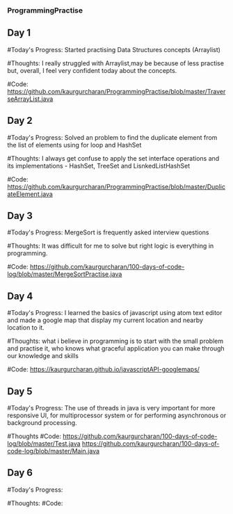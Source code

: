 ### ProgrammingPractise
## Day 1
#Today's Progress: Started practising Data Structures concepts (Arraylist)

#Thoughts: I really struggled with Arraylist,may be because of less practise but, overall, I feel very confident today about the concepts.

#Code: https://github.com/kaurgurcharan/ProgrammingPractise/blob/master/TraverseArrayList.java

## Day 2
#Today's Progress: Solved an problem to find the duplicate element from the list of elements using for loop and HashSet

#Thoughts: I always get confuse to apply the set interface operations and its implementations - HashSet, TreeSet and LisnkedListHashSet 

#Code: https://github.com/kaurgurcharan/ProgrammingPractise/blob/master/DuplicateElement.java

## Day 3
#Today's Progress: MergeSort is frequently asked interview questions

#Thoughts: It was difficult for me to solve but right logic is everything in programming. 

#Code: https://github.com/kaurgurcharan/100-days-of-code-log/blob/master/MergeSortPractise.java

## Day 4 
#Today's Progress: I learned the basics of javascript using atom text editor and made a google map that display my current location and nearby location to it.

#Thoughts: what i believe in programming is to start with the small problem and practise it, who knows what graceful application you can make through our knowledge and skills

#Code: https://kaurgurcharan.github.io/javascriptAPI-googlemaps/

## Day 5
#Today's Progress: The use of threads in java is very important for more responsive UI, for multiprocessor system or for performing asynchronous or background processing.

#Thoughts
#Code: https://github.com/kaurgurcharan/100-days-of-code-log/blob/master/Test.java
        https://github.com/kaurgurcharan/100-days-of-code-log/blob/master/Main.java


## Day 6
#Today's Progress: 

#Thoughts:
#Code: 
